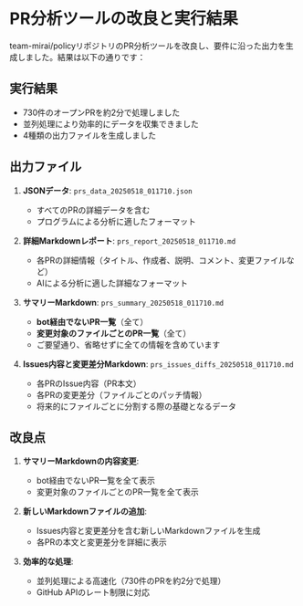 # PR分析ツールの改良と実行結果

team-mirai/policyリポジトリのPR分析ツールを改良し、要件に沿った出力を生成しました。結果は以下の通りです：

## 実行結果
- 730件のオープンPRを約2分で処理しました
- 並列処理により効率的にデータを収集できました
- 4種類の出力ファイルを生成しました

## 出力ファイル
1. **JSONデータ**: `prs_data_20250518_011710.json`
   - すべてのPRの詳細データを含む
   - プログラムによる分析に適したフォーマット

2. **詳細Markdownレポート**: `prs_report_20250518_011710.md`
   - 各PRの詳細情報（タイトル、作成者、説明、コメント、変更ファイルなど）
   - AIによる分析に適した詳細なフォーマット

3. **サマリーMarkdown**: `prs_summary_20250518_011710.md`
   - **bot経由でないPR一覧**（全て）
   - **変更対象のファイルごとのPR一覧**（全て）
   - ご要望通り、省略せずに全ての情報を含めています

4. **Issues内容と変更差分Markdown**: `prs_issues_diffs_20250518_011710.md`
   - 各PRのIssue内容（PR本文）
   - 各PRの変更差分（ファイルごとのパッチ情報）
   - 将来的にファイルごとに分割する際の基礎となるデータ

## 改良点
1. **サマリーMarkdownの内容変更**:
   - bot経由でないPR一覧を全て表示
   - 変更対象のファイルごとのPR一覧を全て表示

2. **新しいMarkdownファイルの追加**:
   - Issues内容と変更差分を含む新しいMarkdownファイルを生成
   - 各PRの本文と変更差分を詳細に表示

3. **効率的な処理**:
   - 並列処理による高速化（730件のPRを約2分で処理）
   - GitHub APIのレート制限に対応

